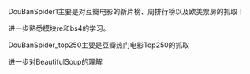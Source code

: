 DouBanSpider1主要是对豆瓣电影的新片榜、周排行榜以及欧美票房的抓取！

进一步熟悉模块re和bs4的学习。

DouBanSpider_top250主要是豆瓣热门电影Top250的抓取

进一步对BeautifulSoup的理解